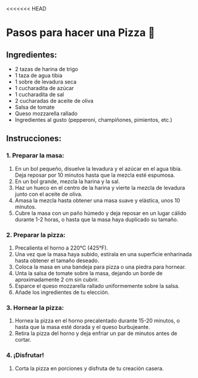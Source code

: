 <<<<<<< HEAD
# Pasos para hacer una Pizza 🍕

## Ingredientes:
- 2 tazas de harina de trigo
- 1 taza de agua tibia
- 1 sobre de levadura seca
- 1 cucharadita de azúcar
- 1 cucharadita de sal
- 2 cucharadas de aceite de oliva
- Salsa de tomate
- Queso mozzarella rallado
- Ingredientes al gusto (pepperoni, champiñones, pimientos, etc.)

## Instrucciones:

### 1. Preparar la masa:
1. En un bol pequeño, disuelve la levadura y el azúcar en el agua tibia. Deja reposar por 10 minutos hasta que la mezcla esté espumosa.
2. En un bol grande, mezcla la harina y la sal.
3. Haz un hueco en el centro de la harina y vierte la mezcla de levadura junto con el aceite de oliva.
4. Amasa la mezcla hasta obtener una masa suave y elástica, unos 10 minutos.
5. Cubre la masa con un paño húmedo y deja reposar en un lugar cálido durante 1-2 horas, o hasta que la masa haya duplicado su tamaño.

### 2. Preparar la pizza:
1. Precalienta el horno a 220°C (425°F).
2. Una vez que la masa haya subido, estírala en una superficie enharinada hasta obtener el tamaño deseado.
3. Coloca la masa en una bandeja para pizza o una piedra para hornear.
4. Unta la salsa de tomate sobre la masa, dejando un borde de aproximadamente 2 cm sin cubrir.
5. Esparce el queso mozzarella rallado uniformemente sobre la salsa.
6. Añade los ingredientes de tu elección.

### 3. Hornear la pizza:
1. Hornea la pizza en el horno precalentado durante 15-20 minutos, o hasta que la masa esté dorada y el queso burbujeante.
2. Retira la pizza del horno y deja enfriar un par de minutos antes de cortar.

### 4. ¡Disfrutar!
1. Corta la pizza en porciones y disfruta de tu creación casera.